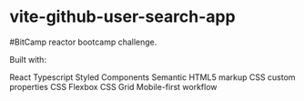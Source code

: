 # vite-github-user-search-app
#BitCamp reactor bootcamp challenge.

Built with: 

React
Typescript
Styled Components
Semantic HTML5 markup
CSS custom properties
CSS Flexbox
CSS Grid
Mobile-first workflow
